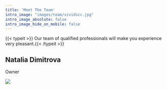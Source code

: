 ```yaml
---
title: 'Meet The Team'
intro_image: "images/team/vividscc.jpg"
intro_image_absolute: false
intro_image_hide_on_mobile: false
---
```



{{< typeit >}} Our team of qualified professionals will make you experience very pleasant.{{< /typeit >}}
## Natalia Dimitrova
Owner

<img src="/images/Nataly.jpg">
